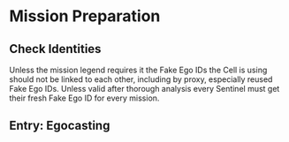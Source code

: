# Mission Preparation

## Check Identities
Unless the mission legend requires it the Fake Ego IDs the Cell is using should not be linked to each other, including by proxy, especially reused Fake Ego IDs. Unless valid after thorough analysis every Sentinel must get their fresh Fake Ego ID for every mission.

## Entry: Egocasting